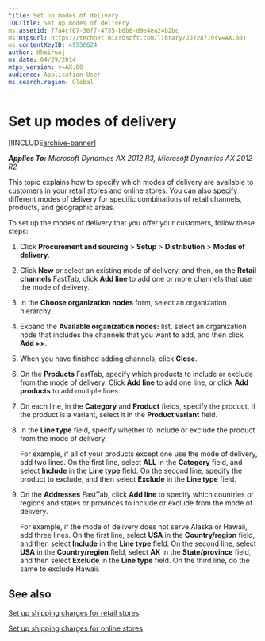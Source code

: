 ```yaml
---
title: Set up modes of delivery
TOCTitle: Set up modes of delivery
ms:assetid: f7a4cf07-30f7-4755-b0b8-d9e4ea24b2bc
ms:mtpsurl: https://technet.microsoft.com/library/JJ728719(v=AX.60)
ms:contentKeyID: 49556624
author: Khairunj
ms.date: 04/29/2014
mtps_version: v=AX.60
audience: Application User
ms.search.region: Global
---
```


# Set up modes of delivery 


[!INCLUDE[archive-banner](includes/archive-banner.md)]


_**Applies To:** Microsoft Dynamics AX 2012 R3, Microsoft Dynamics AX 2012 R2_

This topic explains how to specify which modes of delivery are available to customers in your retail stores and online stores. You can also specify different modes of delivery for specific combinations of retail channels, products, and geographic areas.

To set up the modes of delivery that you offer your customers, follow these steps:

1.  Click **Procurement and sourcing** \> **Setup** \> **Distribution** \> **Modes of delivery**.

2.  Click **New** or select an existing mode of delivery, and then, on the **Retail channels** FastTab, click **Add line** to add one or more channels that use the mode of delivery.

3.  In the **Choose organization nodes** form, select an organization hierarchy.

4.  Expand the **Available organization nodes:** list, select an organization node that includes the channels that you want to add, and then click **Add \>\>**.

5.  When you have finished adding channels, click **Close**.

6.  On the **Products** FastTab, specify which products to include or exclude from the mode of delivery. Click **Add line** to add one line, or click **Add products** to add multiple lines.

7.  On each line, in the **Category** and **Product** fields, specify the product. If the product is a variant, select it in the **Product variant** field.

8.  In the **Line type** field, specify whether to include or exclude the product from the mode of delivery.
    
    For example, if all of your products except one use the mode of delivery, add two lines. On the first line, select **ALL** in the **Category** field, and select **Include** in the **Line type** field. On the second line, specify the product to exclude, and then select **Exclude** in the **Line type** field.

9.  On the **Addresses** FastTab, click **Add line** to specify which countries or regions and states or provinces to include or exclude from the mode of delivery.
    
    For example, if the mode of delivery does not serve Alaska or Hawaii, add three lines. On the first line, select **USA** in the **Country/region** field, and then select **Include** in the **Line type** field. On the second line, select **USA** in the **Country/region** field, select **AK** in the **State/province** field, and then select **Exclude** in the **Line type** field. On the third line, do the same to exclude Hawaii.

## See also

[Set up shipping charges for retail stores](set-up-shipping-charges-for-retail-stores.md)

[Set up shipping charges for online stores](set-up-shipping-charges-for-online-stores.md)

  


